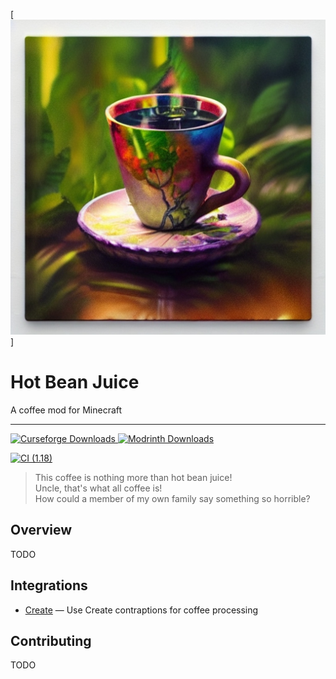 [![Hot Bean Juice](images/HotBeanJuice.jpeg)]

# Hot Bean Juice

A coffee mod for Minecraft

---

<a href="https://www.curseforge.com/minecraft/mc-mods/hot-bean-juice">
  <img src="http://cf.way2muchnoise.eu/full_968123_downloads.svg" alt="Curseforge Downloads">
</a>
<a href="https://www.curseforge.com/minecraft/mc-mods/hot-bean-juice">
  <img src="https://img.shields.io/modrinth/dt/" alt="Modrinth Downloads">
</a>

[![CI (1.18)](https://github.com/sweetrpg/HotBeanJuice/actions/workflows/ci-build.yml/badge.svg?branch=1.18)](https://github.com/sweetrpg/HotBeanJuice/actions/workflows/ci-build.yml)

> This coffee is nothing more than hot bean juice!<br/>
> Uncle, that's what all coffee is!<br/>
> How could a member of my own family say something so horrible?

## Overview

TODO

## Integrations

* [Create](https://www.curseforge.com/minecraft/mc-mods/create) &mdash; Use Create contraptions for coffee processing

## Contributing

TODO
